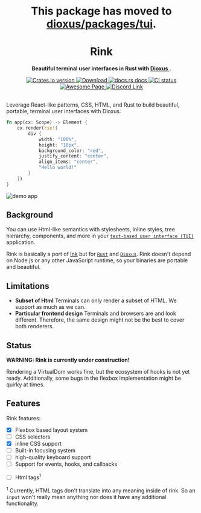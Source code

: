 <div align="center">
  <h1>
    <strong>This package has moved to <a href="https://github.com/DioxusLabs/dioxus/tree/master/packages/tui">dioxus/packages/tui</a>.</strong>
  </h1>
</div>

<div align="center">
  <h1>Rink</h1>
  <p>
    <strong>Beautiful terminal user interfaces in Rust with <a href="https://dioxuslabs.com/">Dioxus </a>.</strong>
  </p>
</div>

<div align="center">
  <!-- Crates version -->
  <a href="https://crates.io/crates/dioxus">
    <img src="https://img.shields.io/crates/v/dioxus.svg?style=flat-square"
    alt="Crates.io version" />
  </a>
  <!-- Downloads -->
  <a href="https://crates.io/crates/dioxus">
    <img src="https://img.shields.io/crates/d/dioxus.svg?style=flat-square"
      alt="Download" />
  </a>
  <!-- docs -->
  <a href="https://docs.rs/dioxus">
    <img src="https://img.shields.io/badge/docs-latest-blue.svg?style=flat-square"
      alt="docs.rs docs" />
  </a>
  <!-- CI -->
  <a href="https://github.com/jkelleyrtp/dioxus/actions">
    <img src="https://github.com/dioxuslabs/dioxus/actions/workflows/main.yml/badge.svg"
      alt="CI status" />
  </a>

  <!--Awesome -->
  <a href="https://github.com/dioxuslabs/awesome-dioxus">
    <img src="https://cdn.rawgit.com/sindresorhus/awesome/d7305f38d29fed78fa85652e3a63e154dd8e8829/media/badge.svg" alt="Awesome Page" />
  </a>
  <!-- Discord -->
  <a href="https://discord.gg/XgGxMSkvUM">
    <img src="https://img.shields.io/discord/899851952891002890.svg?logo=discord&style=flat-square" alt="Discord Link" />
  </a>
</div>


<br/>

Leverage React-like patterns, CSS, HTML, and Rust to build beautiful, portable, terminal user interfaces with Dioxus.

```rust
fn app(cx: Scope) -> Element {
    cx.render(rsx!{
        div {
            width: "100%",
            height: "10px",
            background_color: "red",
            justify_content: "center",
            align_items: "center",
            "Hello world!"
        }
    })
}
```

![demo app](examples/example.png)

## Background

You can use Html-like semantics with stylesheets, inline styles, tree hierarchy, components, and more in your  [`text-based user interface (TUI)`](https://en.wikipedia.org/wiki/Text-based_user_interface) application.

Rink is basically a port of [Ink](https://github.com/vadimdemedes/ink) but for [`Rust`](https://www.rust-lang.org/) and [`Dioxus`](https://dioxuslabs.com/). Rink doesn't depend on Node.js or any other JavaScript runtime, so your binaries are portable and beautiful.

## Limitations

- **Subset of Html**
Terminals can only render a subset of HTML. We support as much as we can.
- **Particular frontend design**
Terminals and browsers are and look different. Therefore, the same design might not be the best to cover both renderers.


## Status

**WARNING: Rink is currently under construction!**

Rendering a VirtualDom works fine, but the ecosystem of hooks is not yet ready. Additionally, some bugs in the flexbox implementation might be quirky at times.

## Features

Rink features:
- [x] Flexbox based layout system
- [ ] CSS selectors
- [x] inline CSS support
- [ ] Built-in focusing system
- [ ] high-quality keyboard support
- [ ] Support for events, hooks, and callbacks
* [ ] Html tags<sup>1</sup>

<sup>1</sup> Currently, HTML tags don't translate into any meaning inside of rink. So an `input` won't really mean anything nor does it have any additional functionality.


